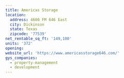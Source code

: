 ```yaml
---
title: Americas Storage
location:
  address: 4600 FM 646 East
  city: Dickinson
  state: Texas
  zipcode: '77539'
net_rentable_sq_ft: '149,100'
units: '372'
opening:
website_url: 'https://www.americasstorage646.com/'
gys_companies:
  - property-management
  - development
---
```


